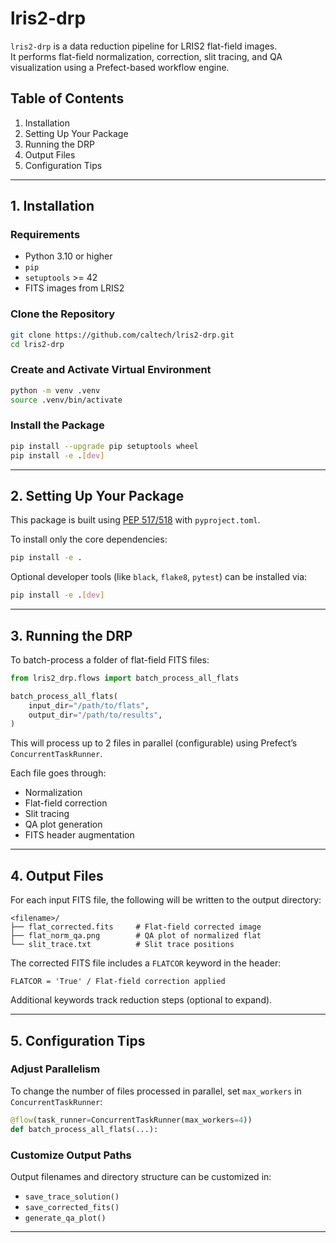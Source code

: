 # lris2-drp

`lris2-drp` is a data reduction pipeline for LRIS2 flat-field images.  
It performs flat-field normalization, correction, slit tracing, and QA visualization using a Prefect-based workflow engine.

## Table of Contents

1. Installation  
2. Setting Up Your Package  
3. Running the DRP  
4. Output Files  
5. Configuration Tips

---

## 1. Installation

### Requirements

- Python 3.10 or higher  
- `pip`  
- `setuptools` >= 42  
- FITS images from LRIS2

### Clone the Repository

```bash
git clone https://github.com/caltech/lris2-drp.git
cd lris2-drp
```

### Create and Activate Virtual Environment

```bash
python -m venv .venv
source .venv/bin/activate
```

### Install the Package

```bash
pip install --upgrade pip setuptools wheel
pip install -e .[dev]
```

---

## 2. Setting Up Your Package

This package is built using [PEP 517/518](https://www.python.org/dev/peps/pep-0517/) with `pyproject.toml`.

To install only the core dependencies:

```bash
pip install -e .
```

Optional developer tools (like `black`, `flake8`, `pytest`) can be installed via:

```bash
pip install -e .[dev]
```

---

## 3. Running the DRP

To batch-process a folder of flat-field FITS files:

```python
from lris2_drp.flows import batch_process_all_flats

batch_process_all_flats(
    input_dir="/path/to/flats",
    output_dir="/path/to/results",
)
```

This will process up to 2 files in parallel (configurable) using Prefect’s `ConcurrentTaskRunner`.

Each file goes through:

- Normalization  
- Flat-field correction  
- Slit tracing  
- QA plot generation  
- FITS header augmentation

---

## 4. Output Files

For each input FITS file, the following will be written to the output directory:

```
<filename>/
├── flat_corrected.fits     # Flat-field corrected image
├── flat_norm_qa.png        # QA plot of normalized flat
└── slit_trace.txt          # Slit trace positions
```

The corrected FITS file includes a `FLATCOR` keyword in the header:

```
FLATCOR = 'True' / Flat-field correction applied
```

Additional keywords track reduction steps (optional to expand).

---

## 5. Configuration Tips

### Adjust Parallelism

To change the number of files processed in parallel, set `max_workers` in `ConcurrentTaskRunner`:

```python
@flow(task_runner=ConcurrentTaskRunner(max_workers=4))
def batch_process_all_flats(...):
```

### Customize Output Paths

Output filenames and directory structure can be customized in:

- `save_trace_solution()`
- `save_corrected_fits()`
- `generate_qa_plot()`

---
